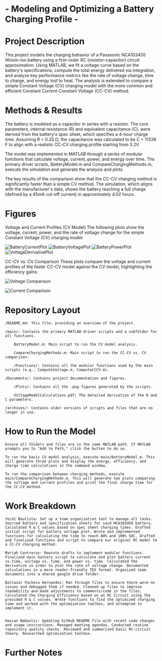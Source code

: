 # - Modeling and Optimizing a Battery Charging Profile -
# Project Description

This project models the charging behavior of a Panasonic NCA103450 lithium-ion battery using a first-order RC (resistor-capacitor) circuit approximation. Using MATLAB, we fit a voltage curve based on the battery's specifications, compute the total energy delivered via integration, and analyze key performance metrics like the rate of voltage change, time to charge, and energy lost to heat. The analysis is extended to compare a simple Constant Voltage (CV) charging model with the more common and efficient Constant Current-Constant Voltage (CC-CV) method.

# Methods & Results

The battery is modeled as a capacitor in series with a resistor. The core parameters, internal resistance (R) and equivalent capacitance (C), were derived from the battery's spec sheet, which specifies a 4-hour charge time. Assuming R = 0.25 Ω, the capacitance was calculated to be C = 11338 F to align with a realistic CC-CV charging profile starting from 3.2V.

The model was implemented in MATLAB through a series of modular functions that calculate voltage, current, power, and energy over time. The primary driver scripts, BatteryModel.m and CompareChargingMethods.m, execute the simulation and generate the analysis and plots.

The key results of the comparison show that the CC-CV charging method is significantly faster than a simple CV method. The simulation, which aligns with the manufacturer's data, shows the battery reaching a full charge (defined by a 45mA cut-off current) in approximately 4.02 hours.

# Figures

Voltage and Current Profiles (CV Model)
The following plots show the voltage, current, power, and the rate of voltage change for the simple Constant Voltage (CV) charging model:

![BatteryCurrentPlot](Documents/Plots/BatteryCurrentPlot.png)
![BatteryVoltagePlot](Documents/Plots/BatteryVoltagePlot.png)
![BatteryPowerPlot](Documents/Plots/BatteryPowerPlot.png)
![VoltageDerivativePlot](Documents/Plots/VoltageDerivativePlot.png)

CC-CV vs. CV Comparison
These plots compare the voltage and current profiles of the faster CC-CV model against the CV model, highlighting the efficiency gains:

![Voltage Comparison](Documents/Plots/VoltageComparison.png)

![Current Comparison](Documents/Plots/CurrentComparison.png)

# Repository Layout

    /README.md: This file, providing an overview of the project.

    /main/: Contains the primary MATLAB driver scripts and a subfolder for all functions.

        BatteryModel.m: Main script to run the CV model analysis.

        CompareChargingMethods.m: Main script to run the CC-CV vs. CV comparison.

        /Functions/: Contains all the modular functions used by the main scripts (e.g., ComputeVoltage.m, ComputeCCCV.m).

    /Documents/: Contains project documentation and figures.

        /Plots/: Contains all the .png figures generated by the scripts.

        VoltageModelCalculations.pdf: The detailed derivation of the R and C parameters.

    /archives/: Contains older versions of scripts and files that are no longer in use.

# How to Run the Model

    Ensure all folders and files are in the same MATLAB path. If MATLAB prompts you to "Add to Path," click the button to do so.

    To run the basic CV model analysis, execute main/BatteryModel.m. This will generate three plots and display the energy, efficiency, and charge time calculations in the command window.

    To run the comparison between charging methods, execute main/CompareChargingMethods.m. This will generate two plots comparing the voltage and current profiles and print the final charge time for the CC-CV method.

# Work Breakdown

    Yeidi Bautista: Set up a team organization tool to manage all tasks. Sourced battery and specification sheets for said NCA103450 battery. Calculated R & C values based on spec sheet charging times. Drafted initial script for battery voltage plot. Wrote and implemented functions for calculating the time to reach 80% and 100% SOC. Drafted and finalized functions and script to compare our original RC model to a CC-CV charging method.

    Mariah Contreras: Rewrote drafts to implement modular functions. Finalized main battery script to calculate and plot battery current vs.time, voltage vs. time, and power vs. time. Calculated the derivative in order to plot the rate of voltage change. Documented calculations in a more reader-friendly TEX format. Organized team documents into a shared google drive folder.

    Baltazar Pacheco Hernandez: Ran through files to ensure there were no issues and debugged them if needed. Cleaned up files to improve readability and made adjustments to comments/code in the files. Calculated the Charging Efficiency based on an RC Circuit using the provided R & C values. Wrote functions to find the optimized charging time and worked with the optimization toolbox, and attempted to implement it.


    Hassan Naboulsi: Updating GitHub README file with recent code changes and usage instructions. Managed meeting agendas. Conducted routine repository quality checks. Reviewed and summarized basic RC-circuit theory. Researched optimization toolbox.

# Further Notes

